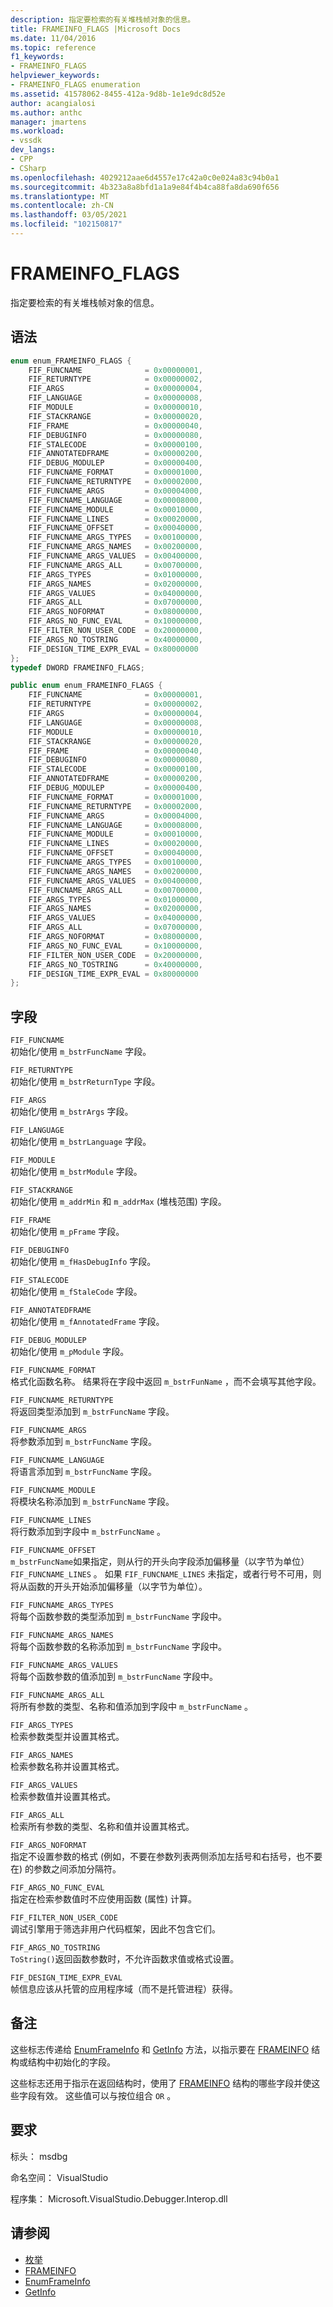 ```yaml
---
description: 指定要检索的有关堆栈帧对象的信息。
title: FRAMEINFO_FLAGS |Microsoft Docs
ms.date: 11/04/2016
ms.topic: reference
f1_keywords:
- FRAMEINFO_FLAGS
helpviewer_keywords:
- FRAMEINFO_FLAGS enumeration
ms.assetid: 41578062-8455-412a-9d8b-1e1e9dc8d52e
author: acangialosi
ms.author: anthc
manager: jmartens
ms.workload:
- vssdk
dev_langs:
- CPP
- CSharp
ms.openlocfilehash: 4029212aae6d4557e17c42a0c0e024a83c94b0a1
ms.sourcegitcommit: 4b323a8a8bfd1a1a9e84f4b4ca88fa8da690f656
ms.translationtype: MT
ms.contentlocale: zh-CN
ms.lasthandoff: 03/05/2021
ms.locfileid: "102150817"
---
```

# <a name="frameinfo_flags"></a>FRAMEINFO_FLAGS
指定要检索的有关堆栈帧对象的信息。

## <a name="syntax"></a>语法

```cpp
enum enum_FRAMEINFO_FLAGS {
    FIF_FUNCNAME              = 0x00000001,
    FIF_RETURNTYPE            = 0x00000002,
    FIF_ARGS                  = 0x00000004,
    FIF_LANGUAGE              = 0x00000008,
    FIF_MODULE                = 0x00000010,
    FIF_STACKRANGE            = 0x00000020,
    FIF_FRAME                 = 0x00000040,
    FIF_DEBUGINFO             = 0x00000080,
    FIF_STALECODE             = 0x00000100,
    FIF_ANNOTATEDFRAME        = 0x00000200,
    FIF_DEBUG_MODULEP         = 0x00000400,
    FIF_FUNCNAME_FORMAT       = 0x00001000,
    FIF_FUNCNAME_RETURNTYPE   = 0x00002000,
    FIF_FUNCNAME_ARGS         = 0x00004000,
    FIF_FUNCNAME_LANGUAGE     = 0x00008000,
    FIF_FUNCNAME_MODULE       = 0x00010000,
    FIF_FUNCNAME_LINES        = 0x00020000,
    FIF_FUNCNAME_OFFSET       = 0x00040000,
    FIF_FUNCNAME_ARGS_TYPES   = 0x00100000,
    FIF_FUNCNAME_ARGS_NAMES   = 0x00200000,
    FIF_FUNCNAME_ARGS_VALUES  = 0x00400000,
    FIF_FUNCNAME_ARGS_ALL     = 0x00700000,
    FIF_ARGS_TYPES            = 0x01000000,
    FIF_ARGS_NAMES            = 0x02000000,
    FIF_ARGS_VALUES           = 0x04000000,
    FIF_ARGS_ALL              = 0x07000000,
    FIF_ARGS_NOFORMAT         = 0x08000000,
    FIF_ARGS_NO_FUNC_EVAL     = 0x10000000,
    FIF_FILTER_NON_USER_CODE  = 0x20000000,
    FIF_ARGS_NO_TOSTRING      = 0x40000000,
    FIF_DESIGN_TIME_EXPR_EVAL = 0x80000000
};
typedef DWORD FRAMEINFO_FLAGS;
```

```csharp
public enum enum_FRAMEINFO_FLAGS {
    FIF_FUNCNAME              = 0x00000001,
    FIF_RETURNTYPE            = 0x00000002,
    FIF_ARGS                  = 0x00000004,
    FIF_LANGUAGE              = 0x00000008,
    FIF_MODULE                = 0x00000010,
    FIF_STACKRANGE            = 0x00000020,
    FIF_FRAME                 = 0x00000040,
    FIF_DEBUGINFO             = 0x00000080,
    FIF_STALECODE             = 0x00000100,
    FIF_ANNOTATEDFRAME        = 0x00000200,
    FIF_DEBUG_MODULEP         = 0x00000400,
    FIF_FUNCNAME_FORMAT       = 0x00001000,
    FIF_FUNCNAME_RETURNTYPE   = 0x00002000,
    FIF_FUNCNAME_ARGS         = 0x00004000,
    FIF_FUNCNAME_LANGUAGE     = 0x00008000,
    FIF_FUNCNAME_MODULE       = 0x00010000,
    FIF_FUNCNAME_LINES        = 0x00020000,
    FIF_FUNCNAME_OFFSET       = 0x00040000,
    FIF_FUNCNAME_ARGS_TYPES   = 0x00100000,
    FIF_FUNCNAME_ARGS_NAMES   = 0x00200000,
    FIF_FUNCNAME_ARGS_VALUES  = 0x00400000,
    FIF_FUNCNAME_ARGS_ALL     = 0x00700000,
    FIF_ARGS_TYPES            = 0x01000000,
    FIF_ARGS_NAMES            = 0x02000000,
    FIF_ARGS_VALUES           = 0x04000000,
    FIF_ARGS_ALL              = 0x07000000,
    FIF_ARGS_NOFORMAT         = 0x08000000,
    FIF_ARGS_NO_FUNC_EVAL     = 0x10000000,
    FIF_FILTER_NON_USER_CODE  = 0x20000000,
    FIF_ARGS_NO_TOSTRING      = 0x40000000,
    FIF_DESIGN_TIME_EXPR_EVAL = 0x80000000
};
```

## <a name="fields"></a>字段
`FIF_FUNCNAME`\
初始化/使用 `m_bstrFuncName` 字段。

`FIF_RETURNTYPE`\
初始化/使用 `m_bstrReturnType` 字段。

`FIF_ARGS`\
初始化/使用 `m_bstrArgs` 字段。

`FIF_LANGUAGE`\
初始化/使用 `m_bstrLanguage` 字段。

`FIF_MODULE`\
初始化/使用 `m_bstrModule` 字段。

`FIF_STACKRANGE`\
初始化/使用 `m_addrMin` 和 `m_addrMax` (堆栈范围) 字段。

`FIF_FRAME`\
初始化/使用 `m_pFrame` 字段。

`FIF_DEBUGINFO`\
初始化/使用 `m_fHasDebugInfo` 字段。

`FIF_STALECODE`\
初始化/使用 `m_fStaleCode` 字段。

`FIF_ANNOTATEDFRAME`\
初始化/使用 `m_fAnnotatedFrame` 字段。

`FIF_DEBUG_MODULEP`\
初始化/使用 `m_pModule` 字段。

`FIF_FUNCNAME_FORMAT`\
格式化函数名称。 结果将在字段中返回 `m_bstrFunName` ，而不会填写其他字段。

`FIF_FUNCNAME_RETURNTYPE`\
将返回类型添加到 `m_bstrFuncName` 字段。

`FIF_FUNCNAME_ARGS`\
将参数添加到 `m_bstrFuncName` 字段。

`FIF_FUNCNAME_LANGUAGE`\
将语言添加到 `m_bstrFuncName` 字段。

`FIF_FUNCNAME_MODULE`\
将模块名称添加到 `m_bstrFuncName` 字段。

`FIF_FUNCNAME_LINES`\
将行数添加到字段中 `m_bstrFuncName` 。

`FIF_FUNCNAME_OFFSET`\
`m_bstrFuncName`如果指定，则从行的开头向字段添加偏移量（以字节为单位） `FIF_FUNCNAME_LINES` 。 如果 `FIF_FUNCNAME_LINES` 未指定，或者行号不可用，则将从函数的开头开始添加偏移量（以字节为单位）。

`FIF_FUNCNAME_ARGS_TYPES`\
将每个函数参数的类型添加到 `m_bstrFuncName` 字段中。

`FIF_FUNCNAME_ARGS_NAMES`\
将每个函数参数的名称添加到 `m_bstrFuncName` 字段中。

`FIF_FUNCNAME_ARGS_VALUES`\
将每个函数参数的值添加到 `m_bstrFuncName` 字段中。

`FIF_FUNCNAME_ARGS_ALL`\
将所有参数的类型、名称和值添加到字段中 `m_bstrFuncName` 。

`FIF_ARGS_TYPES`\
检索参数类型并设置其格式。

`FIF_ARGS_NAMES`\
检索参数名称并设置其格式。

`FIF_ARGS_VALUES`\
检索参数值并设置其格式。

`FIF_ARGS_ALL`\
检索所有参数的类型、名称和值并设置其格式。

`FIF_ARGS_NOFORMAT`\
指定不设置参数的格式 (例如，不要在参数列表两侧添加左括号和右括号，也不要在) 的参数之间添加分隔符。

`FIF_ARGS_NO_FUNC_EVAL`\
指定在检索参数值时不应使用函数 (属性) 计算。

`FIF_FILTER_NON_USER_CODE`\
调试引擎用于筛选非用户代码框架，因此不包含它们。

`FIF_ARGS_NO_TOSTRING`\
`ToString()`返回函数参数时，不允许函数求值或格式设置。

`FIF_DESIGN_TIME_EXPR_EVAL`\
帧信息应该从托管的应用程序域（而不是托管进程）获得。

## <a name="remarks"></a>备注
这些标志传递给 [EnumFrameInfo](../../../extensibility/debugger/reference/idebugthread2-enumframeinfo.md) 和 [GetInfo](../../../extensibility/debugger/reference/idebugstackframe2-getinfo.md) 方法，以指示要在 [FRAMEINFO](../../../extensibility/debugger/reference/frameinfo.md) 结构或结构中初始化的字段。

这些标志还用于指示在返回结构时，使用了 [FRAMEINFO](../../../extensibility/debugger/reference/frameinfo.md) 结构的哪些字段并使这些字段有效。 这些值可以与按位组合 `OR` 。

## <a name="requirements"></a>要求
标头： msdbg

命名空间： VisualStudio

程序集： Microsoft.VisualStudio.Debugger.Interop.dll

## <a name="see-also"></a>请参阅
- [枚举](../../../extensibility/debugger/reference/enumerations-visual-studio-debugging.md)
- [FRAMEINFO](../../../extensibility/debugger/reference/frameinfo.md)
- [EnumFrameInfo](../../../extensibility/debugger/reference/idebugthread2-enumframeinfo.md)
- [GetInfo](../../../extensibility/debugger/reference/idebugstackframe2-getinfo.md)
